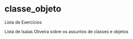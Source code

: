 # classe_objeto
Lista de Exercícios

Lista de Isaias Oliveira sobre os assuntos de classes e objetos
